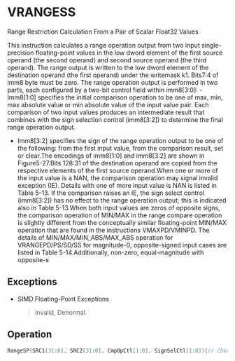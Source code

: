 # VRANGESS

Range Restriction Calculation From a Pair of Scalar Float32 Values

This instruction calculates a range operation output from two input single-precision floating-point values in the low dword element of the first source operand (the second operand) and second source operand (the third operand).
The range output is written to the low dword element of the destination operand (the first operand) under the writemask k1.
Bits7:4 of imm8 byte must be zero.
The range operation output is performed in two parts, each configured by a two-bit control field within imm8[3:0]: - Imm8[1:0] specifies the initial comparison operation to be one of max, min, max absolute value or min absolute value of the input value pair.
Each comparison of two input values produces an intermediate result that combines with the sign selection control (imm8[3:2]) to determine the final range operation output.
- Imm8[3:2] specifies the sign of the range operation output to be one of the following: from the first input value, from the comparison result, set or clear.The encodings of imm8[1:0] and imm8[3:2] are shown in Figure5-27.Bits 128:31 of the destination operand are copied from the respective elements of the first source operand.When one or more of the input value is a NAN, the comparison operation may signal invalid exception (IE).
Details with one of more input value is NAN is listed in Table 5-13.
If the comparison raises an IE, the sign select control (imm8[3:2]) has no effect to the range operation output; this is indicated also in Table 5-13.When both input values are zeros of opposite signs, the comparison operation of MIN/MAX in the range compare operation is slightly different from the conceptually similar floating-point MIN/MAX operation that are found in the instructions VMAXPD/VMINPD.
The details of MIN/MAX/MIN_ABS/MAX_ABS operation for VRANGEPD/PS/SD/SS for magnitude-0, opposite-signed input cases are listed in Table 5-14.Additionally, non-zero, equal-magnitude with opposite-s

## Exceptions

- SIMD Floating-Point Exceptions
  > Invalid, Denormal.

## Operation

```C
RangeSP(SRC1[31:0], SRC2[31:0], CmpOpCtl[1:0], SignSelCtl[1:0]){// Check if SNAN and report IE, see also Table 5-13IF (SRC1=SNAN) THEN RETURN (QNAN(SRC1), set IE);IF (SRC2=SNAN) THEN RETURN (QNAN(SRC2), set IE);Src1.exp := SRC1[30:23];Src1.fraction := SRC1[22:0];IF ((Src1.exp = 0 ) and (Src1.fraction != 0 )) THEN// Src1 is a denormal numberIF DAZ THEN Src1.fraction := 0;ELSE IF (SRC2 <> QNAN) Set DE; FI;FI;Src2.exp := SRC2[30:23];Src2.fraction := SRC2[22:0];IF ((Src2.exp = 0 ) and (Src2.fraction != 0 )) THEN// Src2 is a denormal numberIF DAZ THEN Src2.fraction := 0;ELSE IF (SRC1 <> QNAN) Set DE; FI;FI;IF (SRC2 = QNAN) THEN{TMP[31:0] := SRC1[31:0]}ELSE IF(SRC1 = QNAN) THEN{TMP[31:0] := SRC2[31:0]}ELSE IF (Both SRC1, SRC2 are magnitude-0 and opposite-signed) TMP[31:0] := from Table 5-14ELSE IF (Both SRC1, SRC2 are magnitude-equal and opposite-signed and CmpOpCtl[1:0] > 01) TMP[31:0] := from Table 5-15ELSE Case(CmpOpCtl[1:0])00: TMP[31:0] := (SRC1[31:0]  " SRC2[31:0]) ? SRC1[31:0] : SRC2[31:0];01: TMP[31:0] := (SRC1[31:0]  " SRC2[31:0]) ? SRC2[31:0] : SRC1[31:0];10: TMP[31:0] := (ABS(SRC1[31:0])  " ABS(SRC2[31:0])) ? SRC1[31:0] : SRC2[31:0];11: TMP[31:0] := (ABS(SRC1[31:0])  " ABS(SRC2[31:0])) ? SRC2[31:0] : SRC1[31:0];ESAC;FI;Case(SignSelCtl[1:0])00: dest := (SRC1[31] << 31) OR (TMP[30:0]);// Preserve Src1 sign bit01: dest := TMP[31:0];// Preserve sign of compare result10: dest := (0 << 31) OR (TMP[30:0]);// Zero out sign bit11: dest := (1 << 31) OR (TMP[30:0]);// Set the sign bitESAC;RETURN dest[31:0];}VRANGESS IF k1[0] OR *no writemask*THEN DEST[31:0] := RangeSP (SRC1[31:0], SRC2[31:0], CmpOpCtl[1:0], SignSelCtl[1:0]);ELSE IF *merging-masking*; merging-maskingTHEN *DEST[31:0] remains unchanged*ELSE ; zeroing-maskingDEST[31:0] = 0FI;FI;DEST[127:32] := SRC1[127:32]DEST[MAXVL-1:128] := 0The following example describes a common usage of this instruction for checking that the input operand isbounded between ±150.VRANGESS zmm_dst, zmm_src, zmm_150, 02h;Where:xmm_dst is the destination operand.xmm_src is the input operand to compare against ±150.xmm_150 is the reference operand, contains the value of 150.IMM=02(imm8[1:0]='10) selects the Min Absolute value operation with selection of src1.sign.In case |xmm_src| < 150, then its value will be written into zmm_dst. Otherwise, the value stored in xmm_dstwill get the value of 150 (received on zmm_150).However, the sign control (imm8[3:2]='00) instructs to select the sign of SRC1 received from xmm_src. So, evenin the case of |xmm_src|   -  150, the selected sign of SRC1 is kept. Thus, if xmm_src < -150, the result of VRANGESS will be the minimal value of -150 while if xmm_src > +150,the result of VRANGE will be the maximal value of +150.Intel C/C++ Compiler Intrinsic EquivalentVRANGESS __m128 _mm_range_ss ( __m128 a, __m128 b, int imm);VRANGESS __m128 _mm_range_round_ss ( __m128 a, __m128 b, int imm, int sae);VRANGESS __m128 _mm_mask_range_ss (__m128 s, __mmask8 k, __m128 a, __m128 b, int imm);VRANGESS __m128 _mm_mask_range_round_ss (__m128 s, __mmask8 k, __m128 a, __m128 b, int imm, int sae);VRANGESS __m128 _mm_maskz_range_ss ( __mmask8 k, __m128 a, __m128 b, int imm);VRANGESS __m128 _mm_maskz_range_round_ss ( __mmask8 k, __m128 a, __m128 b, int imm, int sae);
```
